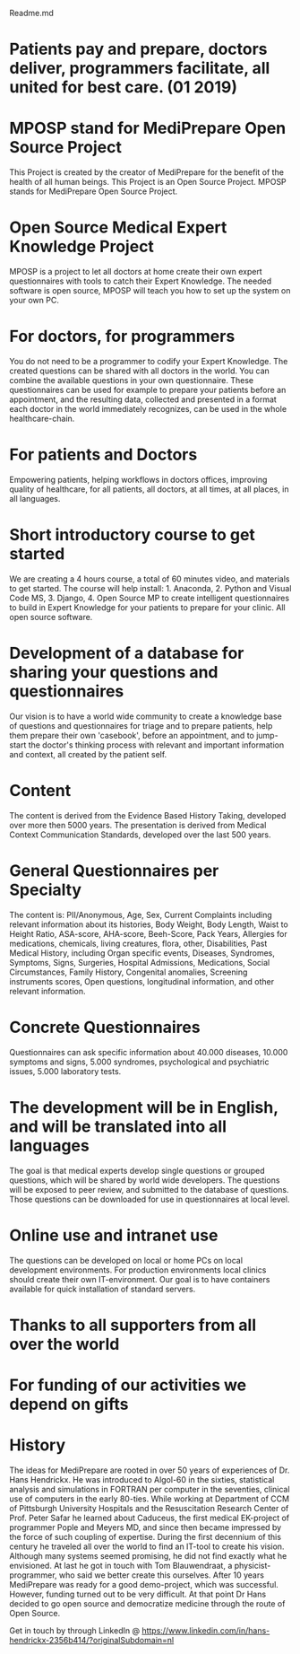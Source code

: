 Readme.md

# Patients pay and prepare, doctors deliver, programmers facilitate, all united for best care. (01 2019)

# MPOSP stand for MediPrepare Open Source Project
This Project is created by the creator of MediPrepare for the benefit of the health of all human beings.
This Project is an Open Source Project. MPOSP stands for MediPrepare Open Source Project.

# Open Source Medical Expert Knowledge Project
MPOSP is a project to let all doctors at home create their own expert questionnaires with tools to catch their Expert Knowledge. The needed software is open source, MPOSP will teach you how to set up the system on your own PC. 

# For doctors, for programmers
You do not need to be a programmer to codify your Expert Knowledge. The created questions can be shared with all doctors in the world. You can combine the available questions in your own questionnaire. These questionnaires can be used for example to prepare your patients before an appointment, and the resulting data, collected and presented in a format each doctor in the world immediately recognizes, can be used in the whole healthcare-chain. 

# For patients and Doctors
Empowering patients, helping workflows in doctors offices, improving quality of healthcare, 
for all patients, all doctors, at all times, at all places, in all languages.

# Short introductory course to get started
We are creating a 4 hours course, a total of 60 minutes video, and materials to get started. The course will help install: 1. Anaconda, 2. Python and Visual Code MS, 3. Django, 4. Open Source MP to create intelligent questionnaires to build in Expert Knowledge for your patients to prepare for your clinic. All open source software.

# Development of a database for sharing your questions and questionnaires
Our vision is to have a world wide community to create a knowledge base of questions and questionnaires for triage and to prepare patients, help them prepare their own 'casebook', before an appointment, and to jump-start the doctor's thinking process with relevant and important information and context, all created by the patient self. 

# Content
The content is derived from the Evidence Based History Taking, developed over more then 5000 years. The presentation is derived from Medical Context Communication Standards, developed over the last 500 years. 

# General Questionnaires per Specialty
The content is: PII/Anonymous, Age, Sex, Current Complaints including relevant information about its histories, Body Weight, Body Length, Waist to Height Ratio, ASA-score, AHA-score, Beeh-Score, Pack Years, Allergies for medications, chemicals, living creatures, flora, other, Disabilities, Past Medical History, including Organ specific events, Diseases, Syndromes, Symptoms, Signs, Surgeries, Hospital Admissions, Medications, Social Circumstances, Family History, Congenital anomalies, Screening instruments scores, Open questions, longitudinal information, and other relevant information.

# Concrete Questionnaires
Questionnaires can ask specific information about 40.000 diseases, 10.000 symptoms and signs, 5.000 syndromes, psychological and psychiatric issues, 5.000 laboratory tests.

# The development will be in English, and will be translated into all languages
The goal is that medical experts develop single questions or grouped questions, which will be shared by world wide developers. The questions will be exposed to peer review, and submitted to the database of questions. Those questions can be downloaded for use in questionnaires at local level.

# Online use and intranet use
The questions can be developed on local or home PCs on local development environments. For production environments local clinics should create their own IT-environment. Our goal is to have containers available for quick installation of standard servers.

# Thanks to all supporters from all over the world

# For funding of our activities we depend on gifts

# History
The ideas for MediPrepare are rooted in over 50 years of experiences of Dr. Hans Hendrickx. He was introduced to Algol-60 in the sixties, statistical analysis and simulations in FORTRAN per computer in the seventies, clinical use of computers in the early 80-ties. While working at Department of CCM of Pittsburgh University Hospitals and the Resuscitation Research Center of Prof. Peter Safar he learned about Caduceus, the first medical EK-project of programmer Pople and Meyers MD, and since then became impressed by the force of such coupling of expertise. During the first decennium of this century he traveled all over the world to find an IT-tool to create his vision. Although many systems seemed promising, he did not find exactly what he envisioned. At last he got in touch with Tom Blauwendraat, a physicist-programmer, who said we better create this ourselves. After 10 years MediPrepare was ready for a good demo-project, which was successful. However, funding turned out to be very difficult. At that point Dr Hans decided to go open source and democratize medicine through the route of Open Source.

Get in touch by through LinkedIn @ https://www.linkedin.com/in/hans-hendrickx-2356b414/?originalSubdomain=nl
